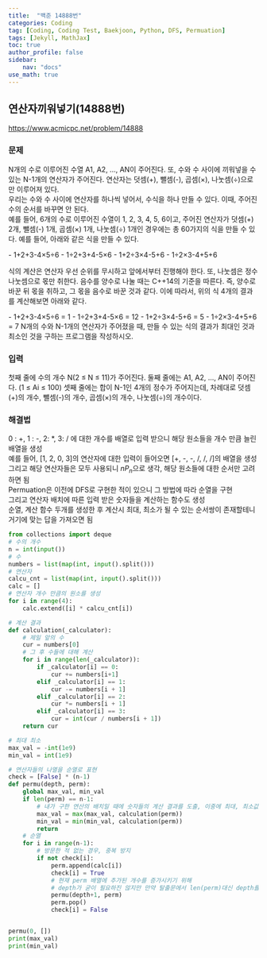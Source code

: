 ```yaml
---
title:  "백준 14888번"
categories: Coding
tag: [Coding, Coding Test, Baekjoon, Python, DFS, Permuation]
tags: [Jekyll, MathJax]
toc: true
author_profile: false
sidebar:
    nav: "docs"
use_math: true
---
```


## 연산자끼워넣기(14888번)

<https://www.acmicpc.net/problem/14888>

### 문제
N개의 수로 이루어진 수열 A1, A2, ..., AN이 주어진다. 또, 수와 수 사이에 끼워넣을 수 있는 N-1개의 연산자가 주어진다. 연산자는 덧셈(+), 뺄셈(-), 곱셈(×), 나눗셈(÷)으로만 이루어져 있다.   
우리는 수와 수 사이에 연산자를 하나씩 넣어서, 수식을 하나 만들 수 있다. 이때, 주어진 수의 순서를 바꾸면 안 된다.   
예를 들어, 6개의 수로 이루어진 수열이 1, 2, 3, 4, 5, 6이고, 주어진 연산자가 덧셈(+) 2개, 뺄셈(-) 1개, 곱셈(×) 1개, 나눗셈(÷) 1개인 경우에는 총 60가지의 식을 만들 수 있다. 예를 들어, 아래와 같은 식을 만들 수 있다.

\- 1+2+3-4×5÷6
\- 1÷2+3+4-5×6
\- 1+2÷3×4-5+6
\- 1÷2×3-4+5+6

식의 계산은 연산자 우선 순위를 무시하고 앞에서부터 진행해야 한다. 또, 나눗셈은 정수 나눗셈으로 몫만 취한다. 음수를 양수로 나눌 때는 C++14의 기준을 따른다. 즉, 양수로 바꾼 뒤 몫을 취하고, 그 몫을 음수로 바꾼 것과 같다. 이에 따라서, 위의 식 4개의 결과를 계산해보면 아래와 같다.

\- 1+2+3-4×5÷6 = 1
\- 1÷2+3+4-5×6 = 12
\- 1+2÷3×4-5+6 = 5
\- 1÷2×3-4+5+6 = 7
N개의 수와 N-1개의 연산자가 주어졌을 때, 만들 수 있는 식의 결과가 최대인 것과 최소인 것을 구하는 프로그램을 작성하시오.

### 입력

첫째 줄에 수의 개수 N(2 ≤ N ≤ 11)가 주어진다. 둘째 줄에는 A1, A2, ..., AN이 주어진다. (1 ≤ Ai ≤ 100) 셋째 줄에는 합이 N-1인 4개의 정수가 주어지는데, 차례대로 덧셈(+)의 개수, 뺄셈(-)의 개수, 곱셈(×)의 개수, 나눗셈(÷)의 개수이다.

### 해결법

0 : +, 1 : -, 2: *, 3: / 에 대한 개수를 배열로 입력 받으니 해당 원소들을 개수 만큼 늘린 배열을 생성   
예를 들어, [1, 2, 0, 3]의 연산자에 대한 입력이 들어오면 [+, -, -, /, /, /]의 배열을 생성   
그리고 해당 연산자들은 모두 사용되니 $nP_n$으로 생각, 해당 원소들에 대한 순서만 고려하면 됨   
Permuation은 이전에 DFS로 구현한 적이 있으니 그 방법에 따라 순열을 구현   
그리고 연산자 배치에 따른 입력 받은 숫자들을 계산하는 함수도 생성   
순열, 계산 함수 두개를 생성한 후 계산시 최대, 최소가 될 수 있는 순서쌍이 존재할테니 거기에 맞는 답을 가져오면 됨   

```python
from collections import deque
# 수의 개수
n = int(input())
# 수
numbers = list(map(int, input().split()))
# 연산자
calcu_cnt = list(map(int, input().split()))
calc = []
# 연산자 개수 만큼의 원소를 생성
for i in range(4):
    calc.extend([i] * calcu_cnt[i])

# 계산 결과
def calculation(_calculator):
    # 제일 앞의 수
    cur = numbers[0]
    # 그 후 수들에 대해 계산
    for i in range(len(_calculator)):
        if _calculator[i] == 0:
            cur += numbers[i+1]
        elif _calculator[i] == 1:
            cur -= numbers[i + 1]
        elif _calculator[i] == 2:
            cur *= numbers[i + 1]
        elif _calculator[i] == 3:
            cur = int(cur / numbers[i + 1])
    return cur

# 최대 최소
max_val = -int(1e9)
min_val = int(1e9)

# 연산자들의 나열을 순열로 표현
check = [False] * (n-1)
def permu(depth, perm):
    global max_val, min_val
    if len(perm) == n-1:
        # 내가 구한 연산의 배치일 때에 숫자들의 계산 결과를 도출, 이중에 최대, 최소값을 가져오면 됨
        max_val = max(max_val, calculation(perm))
        min_val = min(min_val, calculation(perm))
        return
    # 순열
    for i in range(n-1):
        # 방문한 적 없는 경우, 중복 방지
        if not check[i]:
            perm.append(calc[i])
            check[i] = True
            # 현재 perm 배열에 추가된 개수를 증가시키기 위해
            # depth가 굳이 필요하진 않지만 만약 탈출문에서 len(perm)대신 depth를 이용하기도 하기 때문에 추가해 놓음
            permu(depth+1, perm)
            perm.pop()
            check[i] = False


permu(0, [])
print(max_val)
print(min_val)
```

